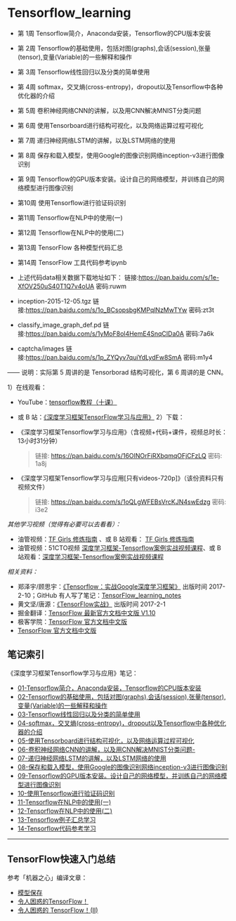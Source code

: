 # Tensorflow_learning


- 第 1周 Tensorflow简介，Anaconda安装，Tensorflow的CPU版本安装
- 第 2周 Tensorflow的基础使用，包括对图(graphs),会话(session),张量(tensor),变量(Variable)的一些解释和操作
- 第 3周 Tensorflow线性回归以及分类的简单使用
- 第 4周 softmax，交叉熵(cross-entropy)，dropout以及Tensorflow中各种优化器的介绍
- 第 5周 卷积神经网络CNN的讲解，以及用CNN解决MNIST分类问题
- 第 6周 使用Tensorboard进行结构可视化，以及网络运算过程可视化
- 第 7周 递归神经网络LSTM的讲解，以及LSTM网络的使用
- 第 8周 保存和载入模型，使用Google的图像识别网络inception-v3进行图像识别
- 第 9周 Tensorflow的GPU版本安装。设计自己的网络模型，并训练自己的网络模型进行图像识别
- 第10周 使用Tensorflow进行验证码识别
- 第11周 Tensorflow在NLP中的使用(一)
- 第12周 Tensorflow在NLP中的使用(二)
- 第13周 TensorFlow 各种模型代码汇总
- 第14周 TensorFlow 工具代码参考ipynb


- 上述代码data相关数据下载地址如下：
链接:https://pan.baidu.com/s/1e-XfOV250uS40T1Q7v4oUA  密码:ruwm
- inception-2015-12-05.tgz
链接:https://pan.baidu.com/s/1o_BCsopsbgKMPqlNzMwTYw  密码:zt3t
- classify_image_graph_def.pd
链接:https://pan.baidu.com/s/1yMoF8ol4HemE4SnqCIDa0A  密码:7a6k
- captcha/images
链接:https://pan.baidu.com/s/1p_ZYQyv7quiYdLydFw8SmA  密码:m1y4

—— 说明：实际第 5 周讲的是 Tensorborad 结构可视化，第 6 周讲的是 CNN。

1）在线观看：

- YouTube：[tensorflow教程（十课）](https://www.youtube.com/watch?v=eAtGqz8ytOI&list=PLjSwXXbVlK6IHzhLOMpwHHLjYmINRstrk&index=2&t=0s)
- 或 B 站：[《深度学习框架TensorFlow学习与应用》](https://www.bilibili.com/video/av20542427/)
2）下载：

- 《深度学习框架Tensorflow学习与应用》（含视频+代码+课件，视频总时长：13小时31分钟）

  > 链接: https://pan.baidu.com/s/16OINOrFiRXbqmqOFjCFzLQ 密码: 1a8j

- 《深度学习框架Tensorflow学习与应用[只有videos-720p]》（该份资料只有视频文件）

  > 链接: https://pan.baidu.com/s/1oQLgWFEBsVrcKJN4swEdzg 密码: i3e2

*其他学习视频（觉得有必要可以去看看）：* 

- 油管视频：[TF Girls 修炼指南](https://www.youtube.com/watch?v=TrWqRMJZU8A&list=PLwY2GJhAPWRcZxxVFpNhhfivuW0kX15yG&index=2) 、或 B 站观看： [TF Girls 修炼指南](https://space.bilibili.com/16696495/#/channel/detail?cid=1588) 
- 油管视频：51CTO视频 [深度学习框架-Tensorflow案例实战视频课程](https://www.youtube.com/watch?v=-pYU4ub7g0c&list=PL8LR_PrSuIRhpEYA3sJ-J5hYGYUSwZwdS)、或 B 站观看：[深度学习框架-Tensorflow案例实战视频课程](https://www.bilibili.com/video/av29663946/?p=1)

*相关资料：*

- 郑泽宇/顾思宇：[《Tensorflow：实战Google深度学习框架》](https://book.douban.com/subject/26976457/) 出版时间 2017-2-10；GitHub 有人写了笔记：[TensorFlow_learning_notes](https://github.com/cookeem/TensorFlow_learning_notes)
- 黄文坚/唐源：[《TensorFlow实战》](https://book.douban.com/subject/26974266/) 出版时间 2017-2-1
- 掘金翻译：[TensorFlow 最新官方文档中文版 V1.10 ](https://github.com/xitu/tensorflow-docs)
- 极客学院：[TensorFlow 官方文档中文版](http://wiki.jikexueyuan.com/project/tensorflow-zh/)
- [TensorFlow 官方文档中文版](http://www.tensorfly.cn/tfdoc/get_started/introduction.html)

## 笔记索引

《深度学习框架Tensorflow学习与应用》笔记：

- [01-Tensorflow简介，Anaconda安装，Tensorflow的CPU版本安装](/week01/01-Tensorflow简介，Anaconda安装，Tensorflow的CPU版本安装.md)
- [02-Tensorflow的基础使用，包括对图(graphs),会话(session),张量(tensor),变量(Variable)的一些解释和操作](/week02/02-Tensorflow的基础使用，包括对图\(graphs\),会话\(session\),张量\(tensor\),变量\(Variable\)的一些解释和操作.md)
- [03-Tensorflow线性回归以及分类的简单使用](/week03/03-Tensorflow线性回归以及分类的简单使用.md)
- [04-softmax，交叉熵(cross-entropy)，dropout以及Tensorflow中各种优化器的介绍](/week04/04-softmax，交叉熵\(cross-entropy\)，dropout以及Tensorflow中各种优化器的介绍.md)
- [05-使用Tensorboard进行结构可视化，以及网络运算过程可视化](/week05/05-使用Tensorboard进行结构可视化，以及网络运算过程可视化.md)
- [06-卷积神经网络CNN的讲解，以及用CNN解决MNIST分类问题-](/week06/06-卷积神经网络CNN的讲解，以及用CNN解决MNIST分类问题.md)
- [07-递归神经网络LSTM的讲解，以及LSTM网络的使用](/week07/07-递归神经网络LSTM的讲解，以及LSTM网络的使用.md)
- [08-保存和载入模型，使用Google的图像识别网络inception-v3进行图像识别](/week08/08-保存和载入模型，使用Google的图像识别网络inception-v3进行图像识别.md)
- [09-Tensorflow的GPU版本安装。设计自己的网络模型，并训练自己的网络模型进行图像识别](/week09/09-Tensorflow的GPU版本安装。设计自己的网络模型，并训练自己的网络模型进行图像识别.md)
- [10-使用Tensorflow进行验证码识别](/week10/10-使用Tensorflow进行验证码识别.md)
- [11-Tensorflow在NLP中的使用(一)](/week11/11-Tensorflow在NLP中的使用\(一\).md)
- [12-Tensorflow在NLP中的使用(二)](/week12/12-Tensorflow在NLP中的使用\(二\).md)
- [13-Tensorflow例子汇总学习](/week13/contributing.md)
- [14-Tensorflow代码参考学习](/week14/README.md)



---

## TensorFlow快速入门总结

参考「机器之心」编译文章：
- [模型保存]((https://blog.csdn.net/loveliuzz/article/details/81661875#commentBox))
- [令人困惑的TensorFlow！](https://zhuanlan.zhihu.com/p/38812133)
- [令人困惑的 TensorFlow！(II)](https://zhuanlan.zhihu.com/p/46008208)

